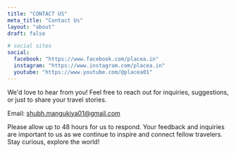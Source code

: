 ```yaml
---
title: "CONTACT US"
meta_title: "Contact Us"
layout: "about"
draft: false

# social sites
social:
  facebook: "https://www.facebook.com/placea.in"
  instagram: "https://www.instagram.com/placea.in"
  youtube: "https://www.youtube.com/@placea01"
---
```



We'd love to hear from you! Feel free to reach out for inquiries, suggestions, or just to share your travel stories.

Email: shubh.mangukiya01@gmail.com

Please allow up to 48 hours for us to respond. Your feedback and inquiries are important to us as we continue to inspire and connect fellow travelers. Stay curious, explore the world!